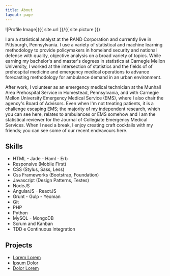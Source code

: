 ```yaml
---
title: About
layout: page
---
```

![Profile Image]({{ site.url }}/{{ site.picture }})

<p>I am a statistical analyst at the RAND Corporation and currently live in Pittsburgh, Pennsylvania. I use a variety of statistical and machine learning methodology to provide policymakers in homeland security and national defense with quality, objective analysis on a broad variety of topics. While earning my bachelor's and master's degrees in statistics at Carnegie Mellon University, I worked at the intersection of statistics and the fields of of prehospital medicine and emergency medical operations to advance forecasting methodology for ambulance demand in an urban environment.</p>

<p>After work, I volunteer as an emergency medical technician at the Munhall Area Prehospital Service in Homestead, Pennsylvania, and with Carnegie Mellon University Emergency Medical Service (EMS), where I also chair the agency's Board of Advisors. Even when I'm not treating patients, it is a challenge escaping EMS; the majority of my independent research, which you can see here, relates to ambulances or EMS somehow and I am the statistical reviewer for the Journal of Collegiate Emergency Medical Services. When I need a break, I enjoy creating craft cocktails with my friends; you can see some of our recent endeavours here.</p>

<h2>Skills</h2>

<ul class="skill-list">
	<li>HTML - Jade - Haml - Erb</li>
	<li>Responsive (Mobile First)</li>
	<li>CSS (Stylus, Sass, Less)</li>
	<li>Css Frameworks (Bootstrap, Foundation)</li>
	<li>Javascript (Design Patterns, Testes)</li>
	<li>NodeJS</li>
	<li>AngularJS - ReactJS</li>
	<li>Grunt - Gulp - Yeoman</li>
	<li>Git</li>
	<li>PHP</li>
	<li>Python</li>
	<li>MySQL - MongoDB</li>
	<li>Scrum and Kanban</li>
	<li>TDD e Continuous Integration</li>
</ul>

<h2>Projects</h2>

<ul>
	<li><a href="https://github.com/">Lorem Lorem</a></li>
	<li><a href="https://github.com/">Ipsum Dolor</a></li>
	<li><a href="https://github.com/">Dolor Lorem</a></li>
</ul>
